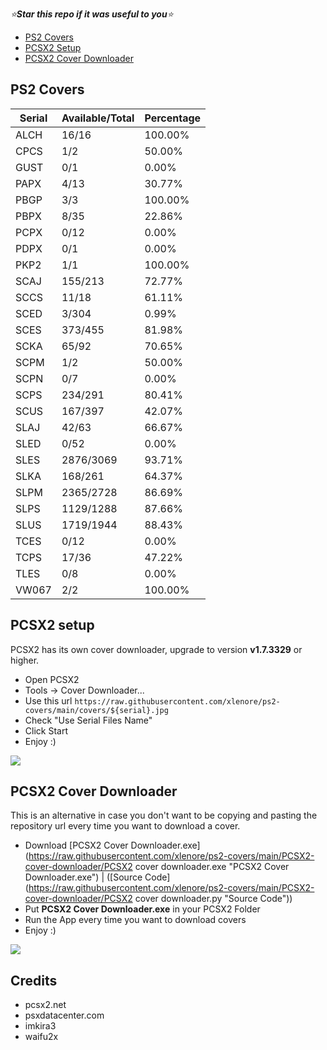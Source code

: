 *⭐**Star this repo if it was useful to you**⭐*

- [PS2 Covers](https://github.com/xlenore/ps2-covers#ps2-covers "PS2 Covers")
- [PCSX2 Setup](https://github.com/xlenore/ps2-covers#pcsx2-setup "PCSX2 Setup")
- [PCSX2 Cover Downloader](https://github.com/xlenore/ps2-covers#PCSX2-Cover-Downloader)

## PS2 Covers
| Serial |  Available/Total |  Percentage  |
| ------ |  --------------- |  ----------  |
| ALCH | 16/16 | 100.00% |
| CPCS | 1/2 | 50.00% |
| GUST | 0/1 | 0.00% |
| PAPX | 4/13 | 30.77% |
| PBGP | 3/3 | 100.00% |
| PBPX | 8/35 | 22.86% |
| PCPX | 0/12 | 0.00% |
| PDPX | 0/1 | 0.00% |
| PKP2 | 1/1 | 100.00% |
| SCAJ | 155/213 | 72.77% |
| SCCS | 11/18 | 61.11% |
| SCED | 3/304 | 0.99% |
| SCES | 373/455 | 81.98% |
| SCKA | 65/92 | 70.65% |
| SCPM | 1/2 | 50.00% |
| SCPN | 0/7 | 0.00% |
| SCPS | 234/291 | 80.41% |
| SCUS | 167/397 | 42.07% |
| SLAJ | 42/63 | 66.67% |
| SLED | 0/52 | 0.00% |
| SLES | 2876/3069 | 93.71% |
| SLKA | 168/261 | 64.37% |
| SLPM | 2365/2728 | 86.69% |
| SLPS | 1129/1288 | 87.66% |
| SLUS | 1719/1944 | 88.43% |
| TCES | 0/12 | 0.00% |
| TCPS | 17/36 | 47.22% |
| TLES | 0/8 | 0.00% |
| VW067 | 2/2 | 100.00% |

## PCSX2 setup
PCSX2 has its own cover downloader, upgrade to version **v1.7.3329** or higher.
- Open PCSX2
- Tools -> Cover Downloader...
- Use this url `https://raw.githubusercontent.com/xlenore/ps2-covers/main/covers/${serial}.jpg`
- Check "Use Serial Files Name"
- Click Start
- Enjoy :)

[![](https://i.imgur.com/jTGL0HH.gif)](https://i.imgur.com/jTGL0HH.gif)

## PCSX2 Cover Downloader
This is an alternative in case you don't want to be copying and pasting the repository url every time you want to download a cover.
- Download [PCSX2 Cover Downloader.exe](https://raw.githubusercontent.com/xlenore/ps2-covers/main/PCSX2-cover-downloader/PCSX2 cover downloader.exe "PCSX2 Cover Downloader.exe") | ([Source Code](https://raw.githubusercontent.com/xlenore/ps2-covers/main/PCSX2-cover-downloader/PCSX2 cover downloader.py "Source Code"))
- Put **PCSX2 Cover Downloader.exe** in your PCSX2 Folder
- Run the App every time you want to download covers
- Enjoy :)

[![](https://i.imgur.com/TJ7R7cJ.png)](https://i.imgur.com/TJ7R7cJ.png)



## Credits
* pcsx2.net
* psxdatacenter.com
* imkira3
* waifu2x